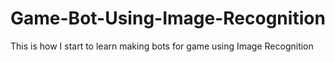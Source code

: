 # Game-Bot-Using-Image-Recognition
This is how I start to learn making bots for game using Image Recognition

